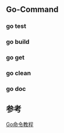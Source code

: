 ## Go-Command

### go test

### go build

### go get

### go clean

### go doc


## 参考
[Go命令教程](https://www.cntofu.com/book/19/index.html)